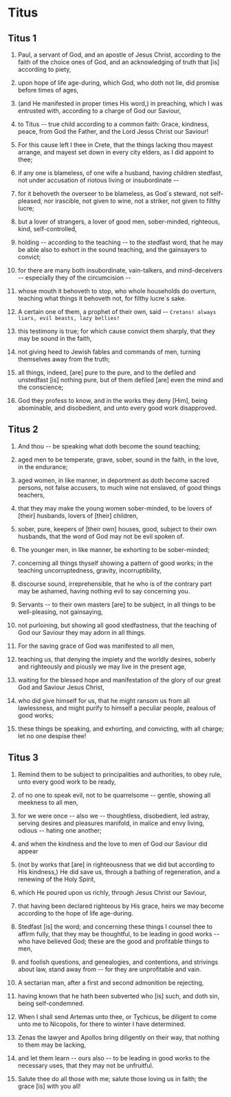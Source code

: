 # Titus

## Titus 1

1. Paul, a servant of God, and an apostle of Jesus Christ,  according to the faith of the choice ones of God, and an  acknowledging of truth that [is] according to piety,

2. upon hope of life age-during, which God, who doth not lie,  did promise before times of ages,

3. (and He manifested in proper times His word,) in preaching,  which I was entrusted with, according to a charge of God our  Saviour,

4. to Titus -- true child according to a common faith: Grace,  kindness, peace, from God the Father, and the Lord Jesus Christ  our Saviour!

5. For this cause left I thee in Crete, that the things lacking  thou mayest arrange, and mayest set down in every city elders,  as I did appoint to thee;

6. if any one is blameless, of one wife a husband, having  children stedfast, not under accusation of riotous living or  insubordinate --

7. for it behoveth the overseer to be blameless, as God`s  steward, not self-pleased, nor irascible, not given to wine,  not a striker, not given to filthy lucre;

8. but a lover of strangers, a lover of good men, sober-minded,  righteous, kind, self-controlled,

9. holding -- according to the teaching -- to the stedfast  word, that he may be able also to exhort in the sound  teaching, and the gainsayers to convict;

10. for there are many both insubordinate, vain-talkers, and  mind-deceivers -- especially they of the circumcision --

11. whose mouth it behoveth to stop, who whole households do  overturn, teaching what things it behoveth not, for filthy  lucre`s sake.

12. A certain one of them, a prophet of their own, said --  `Cretans! always liars, evil beasts, lazy bellies!`

13. this testimony is true; for which cause convict them  sharply, that they may be sound in the faith,

14. not giving heed to Jewish fables and commands of men,  turning themselves away from the truth;

15. all things, indeed, [are] pure to the pure, and to the  defiled and unstedfast [is] nothing pure, but of them defiled  [are] even the mind and the conscience;

16. God they profess to know, and in the works they deny [Him],  being abominable, and disobedient, and unto every good work  disapproved.

## Titus 2

1. And thou -- be speaking what doth become the sound teaching;

2. aged men to be temperate, grave, sober, sound in the faith,  in the love, in the endurance;

3. aged women, in like manner, in deportment as doth become  sacred persons, not false accusers, to much wine not enslaved,  of good things teachers,

4. that they may make the young women sober-minded, to be  lovers of [their] husbands, lovers of [their] children,

5. sober, pure, keepers of [their own] houses, good, subject to  their own husbands, that the word of God may not be evil  spoken of.

6. The younger men, in like manner, be exhorting to be  sober-minded;

7. concerning all things thyself showing a pattern of good  works; in the teaching uncorruptedness, gravity,  incorruptibility,

8. discourse sound, irreprehensible, that he who is of the  contrary part may be ashamed, having nothing evil to say  concerning you.

9. Servants -- to their own masters [are] to be subject, in all  things to be well-pleasing, not gainsaying,

10. not purloining, but showing all good stedfastness, that the  teaching of God our Saviour they may adorn in all things.

11. For the saving grace of God was manifested to all men,

12. teaching us, that denying the impiety and the worldly  desires, soberly and righteously and piously we may live in  the present age,

13. waiting for the blessed hope and manifestation of the glory  of our great God and Saviour Jesus Christ,

14. who did give himself for us, that he might ransom us from  all lawlessness, and might purify to himself a peculiar  people, zealous of good works;

15. these things be speaking, and exhorting, and convicting,  with all charge; let no one despise thee!

## Titus 3

1. Remind them to be subject to principalities and authorities,  to obey rule, unto every good work to be ready,

2. of no one to speak evil, not to be quarrelsome -- gentle,  showing all meekness to all men,

3. for we were once -- also we -- thoughtless, disobedient, led  astray, serving desires and pleasures manifold, in malice and  envy living, odious -- hating one another;

4. and when the kindness and the love to men of God our Saviour  did appear

5. (not by works that [are] in righteousness that we did but  according to His kindness,) He did save us, through a bathing  of regeneration, and a renewing of the Holy Spirit,

6. which He poured upon us richly, through Jesus Christ our  Saviour,

7. that having been declared righteous by His grace, heirs we  may become according to the hope of life age-during.

8. Stedfast [is] the word; and concerning these things I  counsel thee to affirm fully, that they may be thoughtful, to  be leading in good works -- who have believed God; these are  the good and profitable things to men,

9. and foolish questions, and genealogies, and contentions, and  strivings about law, stand away from -- for they are  unprofitable and vain.

10. A sectarian man, after a first and second admonition be  rejecting,

11. having known that he hath been subverted who [is] such, and  doth sin, being self-condemned.

12. When I shall send Artemas unto thee, or Tychicus, be  diligent to come unto me to Nicopolis, for there to winter I  have determined.

13. Zenas the lawyer and Apollos bring diligently on their way,  that nothing to them may be lacking,

14. and let them learn -- ours also -- to be leading in good  works to the necessary uses, that they may not be unfruitful.

15. Salute thee do all those with me; salute those loving us in  faith; the grace [is] with you all!

